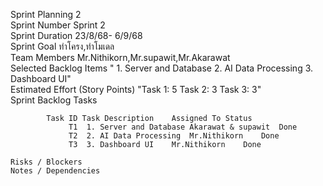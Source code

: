 Sprint Planning 2				
	Sprint Number	Sprint 2		
	Sprint Duration	23/8/68- 6/9/68		
	Sprint Goal	ทำโครง,ทำโมเดล		
	Team Members	Mr.Nithikorn,Mr.supawit,Mr.Akarawat		
	Selected Backlog Items	" 1. Server and Database
 2. AI Data Processing
 3. Dashboard UI"		
	Estimated Effort (Story Points)	"Task 1: 5
 Task 2: 3
 Task 3: 3"		
	Sprint Backlog Tasks			
				
	        Task ID	Task Description	Assigned To	Status
	             T1	 1. Server and Database	Akarawat & supawit	Done
	             T2	 2. AI Data Processing	Mr.Nithikorn	Done
	             T3	 3. Dashboard UI	Mr.Nithikorn	Done
				
	Risks / Blockers			
	Notes / Dependencies			
